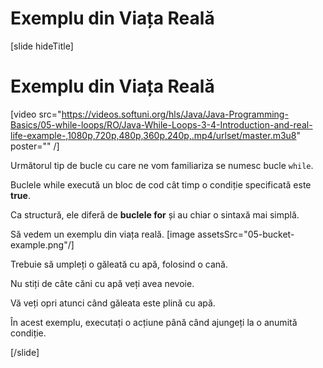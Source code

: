 # Exemplu din Viața Reală
[slide hideTitle]

# Exemplu din Viața Reală

[video src="https://videos.softuni.org/hls/Java/Java-Programming-Basics/05-while-loops/RO/Java-While-Loops-3-4-Introduction-and-real-life-example-,1080p,720p,480p,360p,240p,.mp4/urlset/master.m3u8" poster="" /]

Următorul tip de bucle cu care ne vom familiariza se numesc bucle `while`.

Buclele while execută un bloc de cod cât timp o condiție specificată este **true**. 

Ca structură, ele diferă de **buclele for** și au chiar o sintaxă mai simplă.

Să vedem un exemplu din viața reală.
[image assetsSrc="05-bucket-example.png"/]

Trebuie să umpleți o găleată cu apă, folosind o cană.

Nu stiți de câte căni cu apă veți avea nevoie.

Vă veți opri atunci când găleata este plină cu apă.

În acest exemplu, executați o acțiune până când ajungeți la o anumită condiție.

[/slide]
